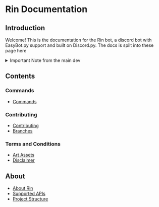 # Rin Documentation

## Introduction

Welcome! This is the documentation for the Rin bot, a discord bot with EasyBot.py support and built on Discord.py. The docs is spilt into these page here

<details>
  <summary markdown="span">Important Note from the main dev</summary>
  As of now, Rin is mostly a side project. I have to balance many things at once, and I don't have all of the time to contribute to Rin. If there is anything that you would like to help out with, submit a pr or let me know - Noelle
</details>

## Contents

### Commands

- [Commands](https://rin-docs.readthedocs.io/en/latest/rin-commands/)

### Contributing

- [Contributing](https://rin-docs.readthedocs.io/en/latest/contributing-to-rin/)
- [Branches](https://rin-docs.readthedocs.io/en/latest/branches/)

### Terms and Conditions

- [Art Assets](https://rin-docs.readthedocs.io/en/latest/art-assets/)
- [Disclaimer](https://rin-docs.readthedocs.io/en/latest/disclaimer/)
## About

- [About Rin](https://rin-docs.readthedocs.io/en/latest/about-rin/)
- [Supported APIs](https://rin-docs.readthedocs.io/en/latest/supported-apis/)
- [Project Structure](https://rin-docs.readthedocs.io/en/latest/project-structure/)
